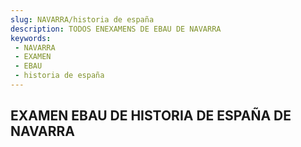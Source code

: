```yaml
---
slug: NAVARRA/historia de españa
description: TODOS ENEXAMENS DE EBAU DE NAVARRA
keywords:
 - NAVARRA
 - EXAMEN
 - EBAU
 - historia de españa
---
```

## EXAMEN EBAU DE HISTORIA DE ESPAÑA DE NAVARRA
